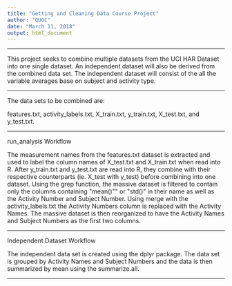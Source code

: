 ```yaml
---
title: "Getting and Cleaning Data Course Project"
author: "QUOC"
date: "March 11, 2018"
output: html_document
---
```

__________________________________________________________
This project seeks to combine multiple datasets from the UCI HAR Dataset into one single dataset. An independent dataset will also be derived from the combined data set. The independent dataset will consist of the all the variable averages base on subject and activity type. 
__________________________________________________________
The data sets to be combined are: 

features.txt, activity_labels.txt, X_train.txt, y_train.txt, X_test.txt, and y_test.txt. 
__________________________________________________________
run_analysis Workflow

The measurement names from the features.txt dataset is extracted and used to label the column names of X_test.txt and X_train.txt when read into R. 
After y_train.txt and y_test.txt are read into R, they combine with their respective counterparts (ie. X_test with y_test) before combining into one dataset.
Using the grep function, the massive dataset is filtered to contain only the columns containing "mean()"" or "std()" in their name as well as the Activity Number and Subject Number.
Using merge with the activity_labels.txt the Activity Numbers column is replaced with the Activity Names.
The massive dataset is then reorganized to have the Activity Names and Subject Numbers as the first two columns. 
__________________________________________________________
Independent Dataset Workflow

The independent data set is created using the dplyr package. The data set is grouped by Activity Names and Subject Numbers and the data is then summarized by mean using the summarize.all.  
__________________________________________________________
